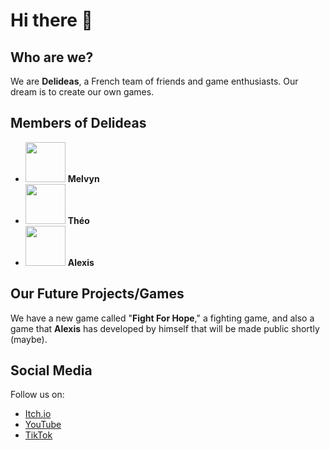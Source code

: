 # Hi there 👋

## Who are we?
We are **Delideas**, a French team of friends and game enthusiasts. Our dream is to create our own games.

## Members of **Delideas**
- <img src="https://yt3.googleusercontent.com/7_8mOdmWkObPI91ADCwarzDMX_hjYkVB6ee-Vmf9iANZwqrCoLzcdUu3RdtT6_Ft_jMMp4YpOA=s160-c-k-c0x00ffffff-no-rj" width="64" height="64" /> **Melvyn** 
- <img src="https://yt3.ggpht.com/ItomjDBM19v4xwiEQgqLAIC3Zz3xxZ_9DnEOn6PCS2wAGkN7hrZw2VGwBNmoxa33pUi18ir4Q4Y=s176-c-k-c0x00ffffff-no-rj-mo" width="64" height="64" /> **Théo** 
- <img src="https://avatars.githubusercontent.com/u/89015385?v=4" width="64" height="64" /> **Alexis** 

## Our Future Projects/Games
We have a new game called "**Fight For Hope**," a fighting game, and also a game that **Alexis** has developed by himself that will be made public shortly (maybe).

## Social Media
Follow us on:
- [Itch.io](https://delidas.itch.io)
- [YouTube](https://youtube.com/@Delideas)
- [TikTok](https://www.tiktok.com/@delideas.ent)
